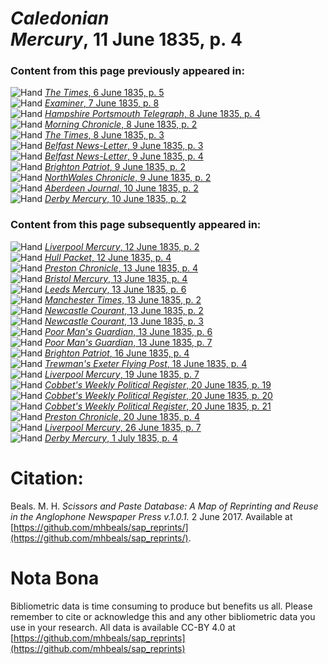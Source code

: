 # *Caledonian Mercury*, 11 June 1835, p. 4  
  
### Content from this page previously appeared in:  
![Hand](http://scissorsandpaste.net/wp-content/uploads/2017/06/smallhandpointer.png) [*The Times*, 6 June 1835, p. 5](https://mhbeals.github.io/sap_html/The-Times/The-Times-6-June-1835-p-5)  
![Hand](http://scissorsandpaste.net/wp-content/uploads/2017/06/smallhandpointer.png) [*Examiner*, 7 June 1835, p. 8](https://mhbeals.github.io/sap_html/Examiner/Examiner-7-June-1835-p-8)  
![Hand](http://scissorsandpaste.net/wp-content/uploads/2017/06/smallhandpointer.png) [*Hampshire Portsmouth Telegraph*, 8 June 1835, p. 4](https://mhbeals.github.io/sap_html/Hampshire-Portsmouth-Telegraph/Hampshire-Portsmouth-Telegraph-8-June-1835-p-4)  
![Hand](http://scissorsandpaste.net/wp-content/uploads/2017/06/smallhandpointer.png) [*Morning Chronicle*, 8 June 1835, p. 2](https://mhbeals.github.io/sap_html/Morning-Chronicle/Morning-Chronicle-8-June-1835-p-2)  
![Hand](http://scissorsandpaste.net/wp-content/uploads/2017/06/smallhandpointer.png) [*The Times*, 8 June 1835, p. 3](https://mhbeals.github.io/sap_html/The-Times/The-Times-8-June-1835-p-3)  
![Hand](http://scissorsandpaste.net/wp-content/uploads/2017/06/smallhandpointer.png) [*Belfast News-Letter*, 9 June 1835, p. 3](https://mhbeals.github.io/sap_html/Belfast-News-Letter/Belfast-News-Letter-9-June-1835-p-3)  
![Hand](http://scissorsandpaste.net/wp-content/uploads/2017/06/smallhandpointer.png) [*Belfast News-Letter*, 9 June 1835, p. 4](https://mhbeals.github.io/sap_html/Belfast-News-Letter/Belfast-News-Letter-9-June-1835-p-4)  
![Hand](http://scissorsandpaste.net/wp-content/uploads/2017/06/smallhandpointer.png) [*Brighton Patriot*, 9 June 1835, p. 2](https://mhbeals.github.io/sap_html/Brighton-Patriot/Brighton-Patriot-9-June-1835-p-2)  
![Hand](http://scissorsandpaste.net/wp-content/uploads/2017/06/smallhandpointer.png) [*NorthWales Chronicle*, 9 June 1835, p. 2](https://mhbeals.github.io/sap_html/NorthWales-Chronicle/NorthWales-Chronicle-9-June-1835-p-2)  
![Hand](http://scissorsandpaste.net/wp-content/uploads/2017/06/smallhandpointer.png) [*Aberdeen Journal*, 10 June 1835, p. 2](https://mhbeals.github.io/sap_html/Aberdeen-Journal/Aberdeen-Journal-10-June-1835-p-2)  
![Hand](http://scissorsandpaste.net/wp-content/uploads/2017/06/smallhandpointer.png) [*Derby Mercury*, 10 June 1835, p. 2](https://mhbeals.github.io/sap_html/Derby-Mercury/Derby-Mercury-10-June-1835-p-2)  
  
### Content from this page subsequently appeared in:  
![Hand](http://scissorsandpaste.net/wp-content/uploads/2017/06/smallhandpointer.png) [*Liverpool Mercury*, 12 June 1835, p. 2](https://mhbeals.github.io/sap_html/Liverpool-Mercury/Liverpool-Mercury-12-June-1835-p-2)  
![Hand](http://scissorsandpaste.net/wp-content/uploads/2017/06/smallhandpointer.png) [*Hull Packet*, 12 June 1835, p. 4](https://mhbeals.github.io/sap_html/Hull-Packet/Hull-Packet-12-June-1835-p-4)  
![Hand](http://scissorsandpaste.net/wp-content/uploads/2017/06/smallhandpointer.png) [*Preston Chronicle*, 13 June 1835, p. 4](https://mhbeals.github.io/sap_html/Preston-Chronicle/Preston-Chronicle-13-June-1835-p-4)  
![Hand](http://scissorsandpaste.net/wp-content/uploads/2017/06/smallhandpointer.png) [*Bristol Mercury*, 13 June 1835, p. 4](https://mhbeals.github.io/sap_html/Bristol-Mercury/Bristol-Mercury-13-June-1835-p-4)  
![Hand](http://scissorsandpaste.net/wp-content/uploads/2017/06/smallhandpointer.png) [*Leeds Mercury*, 13 June 1835, p. 6](https://mhbeals.github.io/sap_html/Leeds-Mercury/Leeds-Mercury-13-June-1835-p-6)  
![Hand](http://scissorsandpaste.net/wp-content/uploads/2017/06/smallhandpointer.png) [*Manchester Times*, 13 June 1835, p. 2](https://mhbeals.github.io/sap_html/Manchester-Times/Manchester-Times-13-June-1835-p-2)  
![Hand](http://scissorsandpaste.net/wp-content/uploads/2017/06/smallhandpointer.png) [*Newcastle Courant*, 13 June 1835, p. 2](https://mhbeals.github.io/sap_html/Newcastle-Courant/Newcastle-Courant-13-June-1835-p-2)  
![Hand](http://scissorsandpaste.net/wp-content/uploads/2017/06/smallhandpointer.png) [*Newcastle Courant*, 13 June 1835, p. 3](https://mhbeals.github.io/sap_html/Newcastle-Courant/Newcastle-Courant-13-June-1835-p-3)  
![Hand](http://scissorsandpaste.net/wp-content/uploads/2017/06/smallhandpointer.png) [*Poor Man's Guardian*, 13 June 1835, p. 6](https://mhbeals.github.io/sap_html/Poor-Man's-Guardian/Poor-Man's-Guardian-13-June-1835-p-6)  
![Hand](http://scissorsandpaste.net/wp-content/uploads/2017/06/smallhandpointer.png) [*Poor Man's Guardian*, 13 June 1835, p. 7](https://mhbeals.github.io/sap_html/Poor-Man's-Guardian/Poor-Man's-Guardian-13-June-1835-p-7)  
![Hand](http://scissorsandpaste.net/wp-content/uploads/2017/06/smallhandpointer.png) [*Brighton Patriot*, 16 June 1835, p. 4](https://mhbeals.github.io/sap_html/Brighton-Patriot/Brighton-Patriot-16-June-1835-p-4)  
![Hand](http://scissorsandpaste.net/wp-content/uploads/2017/06/smallhandpointer.png) [*Trewman's Exeter Flying Post*, 18 June 1835, p. 4](https://mhbeals.github.io/sap_html/Trewman's-Exeter-Flying-Post/Trewman's-Exeter-Flying-Post-18-June-1835-p-4)  
![Hand](http://scissorsandpaste.net/wp-content/uploads/2017/06/smallhandpointer.png) [*Liverpool Mercury*, 19 June 1835, p. 7](https://mhbeals.github.io/sap_html/Liverpool-Mercury/Liverpool-Mercury-19-June-1835-p-7)  
![Hand](http://scissorsandpaste.net/wp-content/uploads/2017/06/smallhandpointer.png) [*Cobbet's Weekly Political Register*, 20 June 1835, p. 19](https://mhbeals.github.io/sap_html/Cobbet's-Weekly-Political-Register/Cobbet's-Weekly-Political-Register-20-June-1835-p-19)  
![Hand](http://scissorsandpaste.net/wp-content/uploads/2017/06/smallhandpointer.png) [*Cobbet's Weekly Political Register*, 20 June 1835, p. 20](https://mhbeals.github.io/sap_html/Cobbet's-Weekly-Political-Register/Cobbet's-Weekly-Political-Register-20-June-1835-p-20)  
![Hand](http://scissorsandpaste.net/wp-content/uploads/2017/06/smallhandpointer.png) [*Cobbet's Weekly Political Register*, 20 June 1835, p. 21](https://mhbeals.github.io/sap_html/Cobbet's-Weekly-Political-Register/Cobbet's-Weekly-Political-Register-20-June-1835-p-21)  
![Hand](http://scissorsandpaste.net/wp-content/uploads/2017/06/smallhandpointer.png) [*Preston Chronicle*, 20 June 1835, p. 4](https://mhbeals.github.io/sap_html/Preston-Chronicle/Preston-Chronicle-20-June-1835-p-4)  
![Hand](http://scissorsandpaste.net/wp-content/uploads/2017/06/smallhandpointer.png) [*Liverpool Mercury*, 26 June 1835, p. 7](https://mhbeals.github.io/sap_html/Liverpool-Mercury/Liverpool-Mercury-26-June-1835-p-7)  
![Hand](http://scissorsandpaste.net/wp-content/uploads/2017/06/smallhandpointer.png) [*Derby Mercury*, 1 July 1835, p. 4](https://mhbeals.github.io/sap_html/Derby-Mercury/Derby-Mercury-1-July-1835-p-4)  


# Citation: 

Beals. M. H. *Scissors and Paste Database: A Map of Reprinting and Reuse in the Anglophone Newspaper Press v.1.0.1.* 2 June 2017. Available at [https://github.com/mhbeals/sap_reprints/](https://github.com/mhbeals/sap_reprints/). 

# Nota Bona

Bibliometric data is time consuming to produce but benefits us all. Please remember to cite or acknowledge this and any other bibliometric data you use in your research. All data is available CC-BY 4.0 at [https://github.com/mhbeals/sap_reprints](https://github.com/mhbeals/sap_reprints)